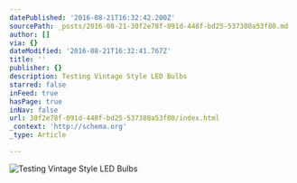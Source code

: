 ```yaml
---
datePublished: '2016-08-21T16:32:42.200Z'
sourcePath: _posts/2016-08-21-30f2e78f-091d-448f-bd25-537380a53f80.md
author: []
via: {}
dateModified: '2016-08-21T16:32:41.767Z'
title: ''
publisher: {}
description: Testing Vintage Style LED Bulbs
starred: false
inFeed: true
hasPage: true
inNav: false
url: 30f2e78f-091d-448f-bd25-537380a53f80/index.html
_context: 'http://schema.org'
_type: Article

---
```

![Testing Vintage Style LED Bulbs](https://the-grid-user-content.s3-us-west-2.amazonaws.com/b5073fdf-a0cc-4d69-9b09-cdaf44242a90.png)